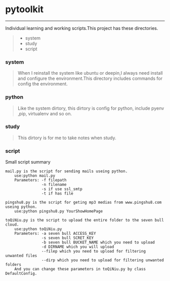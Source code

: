 # pytoolkit
-----------
Individual learning and working scripts.This project has these directories.
> * system
> * study
> * script


### system
> When I reinstall the system like ubuntu or deepin,I always need install and configure the environment.This directory includes commands for config the environment.


### python
> Like the system dirtory, this dirtory is config for python, include pyenv ,pip,  virtualenv and so on.

### study
> This dirtory is for me to take notes when study.


### script
Small script summary
```
mail.py is the script for sending mails useing python.
	use:python mail.py
	Parameters: -f filepath
				-n filename
                -s if use ssl_smtp
                -t if has file
```
```
pingshu8.py is the script for geting mp3 medias from www.pingshu8.com useing python.
	use:python pingshu8.py YourShowHomePage
```
```
toQiNiu.py is the script to upload the entire folder to the seven bull cloud.
    use:python toQiNiu.py
    Parameters: -a seven bull ACCESS_KEY
                -s seven bull SCRET_KEY
                -b seven bull BUCKET_NAME which you need to upload
                -d DIRNAME which you will upload
                --filep which you need to upload for filtering unwanted files
                --dirp which you need to upload for filtering unwanted folders
    And you can change these parameters in toQiNiu.py by class DefaultConfig.
```

